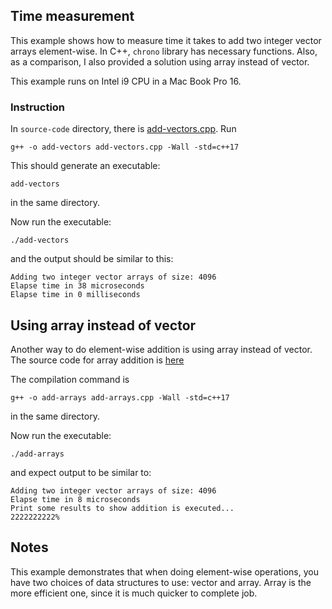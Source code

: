 ## Time measurement

This example shows how to measure time it takes to add two integer vector arrays element-wise. In C++, `chrono` library has necessary functions. 
Also, as a comparison, I also provided a solution using array instead of vector.

This example runs on Intel i9 CPU in a Mac Book Pro 16.

### Instruction

In `source-code` directory, there is [add-vectors.cpp](./source-code/add-vectors.cpp). Run

`g++ -o add-vectors add-vectors.cpp -Wall -std=c++17`

This should generate an executable:

`add-vectors`

in the same directory.

Now run the executable:

`./add-vectors`

and the output should be similar to this:

```
Adding two integer vector arrays of size: 4096
Elapse time in 38 microseconds 
Elapse time in 0 milliseconds 
```

## Using array instead of vector
Another way to do element-wise addition is using array instead of vector. The source code for array addition is [here](./source-code/add-array.cpp)

The compilation command is 

`g++ -o add-arrays add-arrays.cpp -Wall -std=c++17`

in the same directory.

Now run the executable:

`./add-arrays`

and expect output to be similar to:
```
Adding two integer vector arrays of size: 4096
Elapse time in 8 microseconds 
Print some results to show addition is executed...
2222222222%  
```

## Notes
This example demonstrates that when doing element-wise operations, you have two choices of data structures to use: vector and array. Array is the more efficient one, since it is much quicker to complete job.